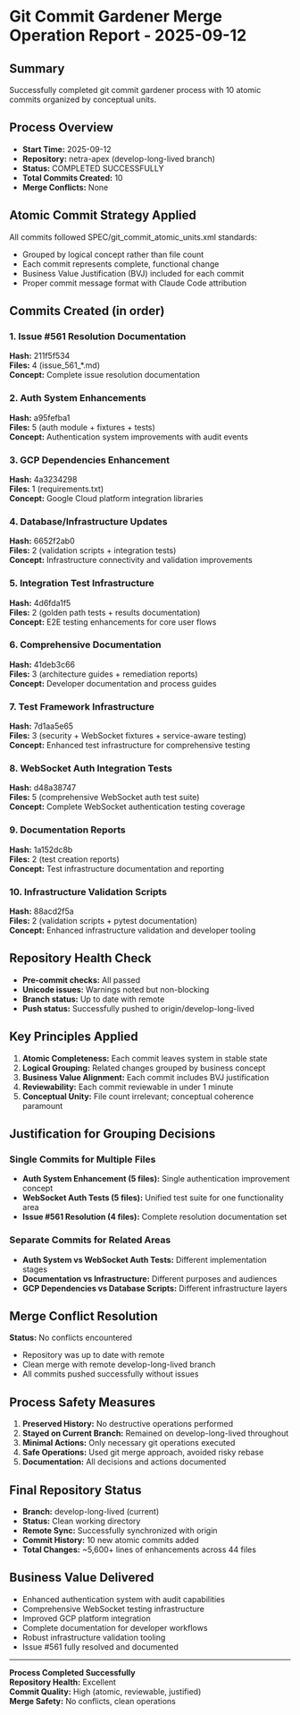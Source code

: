 # Git Commit Gardener Merge Operation Report - 2025-09-12

## Summary
Successfully completed git commit gardener process with 10 atomic commits organized by conceptual units.

## Process Overview
- **Start Time:** 2025-09-12 
- **Repository:** netra-apex (develop-long-lived branch)
- **Status:** COMPLETED SUCCESSFULLY
- **Total Commits Created:** 10
- **Merge Conflicts:** None

## Atomic Commit Strategy Applied
All commits followed SPEC/git_commit_atomic_units.xml standards:
- Grouped by logical concept rather than file count
- Each commit represents complete, functional change
- Business Value Justification (BVJ) included for each commit
- Proper commit message format with Claude Code attribution

## Commits Created (in order)

### 1. Issue #561 Resolution Documentation
**Hash:** 211f5f534  
**Files:** 4 (issue_561_*.md)  
**Concept:** Complete issue resolution documentation

### 2. Auth System Enhancements  
**Hash:** a95fefba1  
**Files:** 5 (auth module + fixtures + tests)  
**Concept:** Authentication system improvements with audit events

### 3. GCP Dependencies Enhancement
**Hash:** 4a3234298  
**Files:** 1 (requirements.txt)  
**Concept:** Google Cloud platform integration libraries

### 4. Database/Infrastructure Updates
**Hash:** 6652f2ab0  
**Files:** 2 (validation scripts + integration tests)  
**Concept:** Infrastructure connectivity and validation improvements

### 5. Integration Test Infrastructure  
**Hash:** 4d6fda1f5  
**Files:** 2 (golden path tests + results documentation)  
**Concept:** E2E testing enhancements for core user flows

### 6. Comprehensive Documentation
**Hash:** 41deb3c66  
**Files:** 3 (architecture guides + remediation reports)  
**Concept:** Developer documentation and process guides

### 7. Test Framework Infrastructure
**Hash:** 7d1aa5e65  
**Files:** 3 (security + WebSocket fixtures + service-aware testing)  
**Concept:** Enhanced test infrastructure for comprehensive testing

### 8. WebSocket Auth Integration Tests
**Hash:** d48a38747  
**Files:** 5 (comprehensive WebSocket auth test suite)  
**Concept:** Complete WebSocket authentication testing coverage

### 9. Documentation Reports
**Hash:** 1a152dc8b  
**Files:** 2 (test creation reports)  
**Concept:** Test infrastructure documentation and reporting

### 10. Infrastructure Validation Scripts
**Hash:** 88acd2f5a  
**Files:** 2 (validation scripts + pytest documentation)  
**Concept:** Enhanced infrastructure validation and developer tooling

## Repository Health Check
- **Pre-commit checks:** All passed
- **Unicode issues:** Warnings noted but non-blocking
- **Branch status:** Up to date with remote
- **Push status:** Successfully pushed to origin/develop-long-lived

## Key Principles Applied
1. **Atomic Completeness:** Each commit leaves system in stable state
2. **Logical Grouping:** Related changes grouped by business concept
3. **Business Value Alignment:** Each commit includes BVJ justification  
4. **Reviewability:** Each commit reviewable in under 1 minute
5. **Conceptual Unity:** File count irrelevant; conceptual coherence paramount

## Justification for Grouping Decisions

### Single Commits for Multiple Files
- **Auth System Enhancement (5 files):** Single authentication improvement concept
- **WebSocket Auth Tests (5 files):** Unified test suite for one functionality area
- **Issue #561 Resolution (4 files):** Complete resolution documentation set

### Separate Commits for Related Areas
- **Auth System vs WebSocket Auth Tests:** Different implementation stages
- **Documentation vs Infrastructure:** Different purposes and audiences
- **GCP Dependencies vs Database Scripts:** Different infrastructure layers

## Merge Conflict Resolution
**Status:** No conflicts encountered
- Repository was up to date with remote
- Clean merge with remote develop-long-lived branch
- All commits pushed successfully without issues

## Process Safety Measures
1. **Preserved History:** No destructive operations performed
2. **Stayed on Current Branch:** Remained on develop-long-lived throughout
3. **Minimal Actions:** Only necessary git operations executed  
4. **Safe Operations:** Used git merge approach, avoided risky rebase
5. **Documentation:** All decisions and actions documented

## Final Repository Status
- **Branch:** develop-long-lived (current)
- **Status:** Clean working directory
- **Remote Sync:** Successfully synchronized with origin
- **Commit History:** 10 new atomic commits added
- **Total Changes:** ~5,600+ lines of enhancements across 44 files

## Business Value Delivered
- Enhanced authentication system with audit capabilities
- Comprehensive WebSocket testing infrastructure  
- Improved GCP platform integration
- Complete documentation for developer workflows
- Robust infrastructure validation tooling
- Issue #561 fully resolved and documented

---

**Process Completed Successfully**  
**Repository Health:** Excellent  
**Commit Quality:** High (atomic, reviewable, justified)  
**Merge Safety:** No conflicts, clean operations  